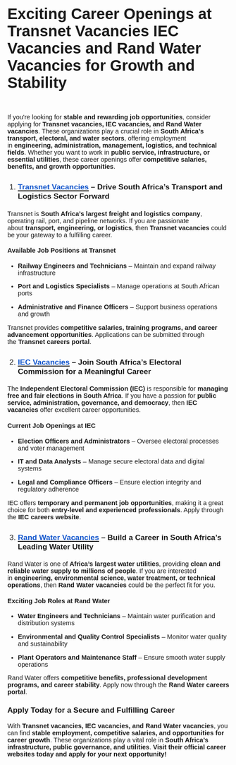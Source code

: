 <H1><span style="font-size:26pt;font-family:Arial,sans-serif;">Exciting Career Openings at Transnet Vacancies IEC Vacancies and Rand Water Vacancies for Growth and Stability</span></H1>
<p><br></p>
<p><span style="font-size:11pt;font-family:Arial,sans-serif;">If you&apos;re looking for&nbsp;</span><strong><span style="font-size:11pt;font-family:Arial,sans-serif;">stable and rewarding job opportunities</span></strong><span style="font-size:11pt;font-family:Arial,sans-serif;">, consider applying for&nbsp;</span><strong><span style="font-size:11pt;font-family:Arial,sans-serif;">Transnet vacancies, IEC vacancies, and Rand Water vacancies</span></strong><span style="font-size:11pt;font-family:Arial,sans-serif;">. These organizations play a crucial role in&nbsp;</span><strong><span style="font-size:11pt;font-family:Arial,sans-serif;">South Africa&rsquo;s transport, electoral, and water sectors</span></strong><span style="font-size:11pt;font-family:Arial,sans-serif;">, offering employment in&nbsp;</span><strong><span style="font-size:11pt;font-family:Arial,sans-serif;">engineering, administration, management, logistics, and technical fields</span></strong><span style="font-size:11pt;font-family:Arial,sans-serif;">. Whether you want to work in&nbsp;</span><strong><span style="font-size:11pt;font-family:Arial,sans-serif;">public service, infrastructure, or essential utilities</span></strong><span style="font-size:11pt;font-family:Arial,sans-serif;">, these career openings offer&nbsp;</span><strong><span style="font-size:11pt;font-family:Arial,sans-serif;">competitive salaries, benefits, and growth opportunities</span></strong><span style="font-size:11pt;font-family:Arial,sans-serif;">.</span></p>
<ol>
    <li style="list-style-type:decimal;font-size:13pt;font-family:Arial,sans-serif;">
        <h3><a href="https://vacanciesrecruitment.co.za/transnet-vacancies-career-job/"><strong><u><span style="color:#1155cc;font-size:13pt;font-family:Arial,sans-serif;">Transnet Vacancies</span></u></strong></a><strong><span style="font-size:13pt;font-family:Arial,sans-serif;">&nbsp;&ndash; Drive South Africa&rsquo;s Transport and Logistics Sector Forward</span></strong></h3>
    </li>
</ol>
<p><span style="font-size:11pt;font-family:Arial,sans-serif;">Transnet is&nbsp;</span><strong><span style="font-size:11pt;font-family:Arial,sans-serif;">South Africa&rsquo;s largest freight and logistics company</span></strong><span style="font-size:11pt;font-family:Arial,sans-serif;">, operating rail, port, and pipeline networks. If you are passionate about&nbsp;</span><strong><span style="font-size:11pt;font-family:Arial,sans-serif;">transport, engineering, or logistics</span></strong><span style="font-size:11pt;font-family:Arial,sans-serif;">, then&nbsp;</span><strong><span style="font-size:11pt;font-family:Arial,sans-serif;">Transnet vacancies</span></strong><span style="font-size:11pt;font-family:Arial,sans-serif;">&nbsp;could be your gateway to a fulfilling career.</span></p>
<h4><strong><span style="font-size:11pt;font-family:Arial,sans-serif;">Available Job Positions at Transnet</span></strong></h4>
<ul>
    <li style="list-style-type:disc;font-size:11pt;font-family:Arial,sans-serif;">
        <p><strong><span style="font-size:11pt;font-family:Arial,sans-serif;">Railway Engineers and Technicians</span></strong><span style="font-size:11pt;font-family:Arial,sans-serif;">&nbsp;&ndash; Maintain and expand railway infrastructure</span></p>
    </li>
    <li style="list-style-type:disc;font-size:11pt;font-family:Arial,sans-serif;">
        <p><strong><span style="font-size:11pt;font-family:Arial,sans-serif;">Port and Logistics Specialists</span></strong><span style="font-size:11pt;font-family:Arial,sans-serif;">&nbsp;&ndash; Manage operations at South African ports</span></p>
    </li>
    <li style="list-style-type:disc;font-size:11pt;font-family:Arial,sans-serif;">
        <p><strong><span style="font-size:11pt;font-family:Arial,sans-serif;">Administrative and Finance Officers</span></strong><span style="font-size:11pt;font-family:Arial,sans-serif;">&nbsp;&ndash; Support business operations and growth</span></p>
    </li>
</ul>
<p><span style="font-size:11pt;font-family:Arial,sans-serif;">Transnet provides&nbsp;</span><strong><span style="font-size:11pt;font-family:Arial,sans-serif;">competitive salaries, training programs, and career advancement opportunities</span></strong><span style="font-size:11pt;font-family:Arial,sans-serif;">. Applications can be submitted through the&nbsp;</span><strong><span style="font-size:11pt;font-family:Arial,sans-serif;">Transnet careers portal</span></strong><span style="font-size:11pt;font-family:Arial,sans-serif;">.</span></p>
<ol start="2">
    <li style="list-style-type:decimal;font-size:13pt;font-family:Arial,sans-serif;">
        <h3><a href="https://vacanciesrecruitment.co.za/iec-vacancies-career-job/"><strong><u><span style="color:#1155cc;font-size:13pt;font-family:Arial,sans-serif;">IEC Vacancies</span></u></strong></a><strong><span style="font-size:13pt;font-family:Arial,sans-serif;">&nbsp;&ndash; Join South Africa&rsquo;s Electoral Commission for a Meaningful Career</span></strong></h3>
    </li>
</ol>
<p><span style="font-size:11pt;font-family:Arial,sans-serif;">The&nbsp;</span><strong><span style="font-size:11pt;font-family:Arial,sans-serif;">Independent Electoral Commission (IEC)</span></strong><span style="font-size:11pt;font-family:Arial,sans-serif;">&nbsp;is responsible for&nbsp;</span><strong><span style="font-size:11pt;font-family:Arial,sans-serif;">managing free and fair elections in South Africa</span></strong><span style="font-size:11pt;font-family:Arial,sans-serif;">. If you have a passion for&nbsp;</span><strong><span style="font-size:11pt;font-family:Arial,sans-serif;">public service, administration, governance, and democracy</span></strong><span style="font-size:11pt;font-family:Arial,sans-serif;">, then&nbsp;</span><strong><span style="font-size:11pt;font-family:Arial,sans-serif;">IEC vacancies</span></strong><span style="font-size:11pt;font-family:Arial,sans-serif;">&nbsp;offer excellent career opportunities.</span></p>
<h4><strong><span style="font-size:11pt;font-family:Arial,sans-serif;">Current Job Openings at IEC</span></strong></h4>
<ul>
    <li style="list-style-type:disc;font-size:11pt;font-family:Arial,sans-serif;">
        <p><strong><span style="font-size:11pt;font-family:Arial,sans-serif;">Election Officers and Administrators</span></strong><span style="font-size:11pt;font-family:Arial,sans-serif;">&nbsp;&ndash; Oversee electoral processes and voter management</span></p>
    </li>
    <li style="list-style-type:disc;font-size:11pt;font-family:Arial,sans-serif;">
        <p><strong><span style="font-size:11pt;font-family:Arial,sans-serif;">IT and Data Analysts</span></strong><span style="font-size:11pt;font-family:Arial,sans-serif;">&nbsp;&ndash; Manage secure electoral data and digital systems</span></p>
    </li>
    <li style="list-style-type:disc;font-size:11pt;font-family:Arial,sans-serif;">
        <p><strong><span style="font-size:11pt;font-family:Arial,sans-serif;">Legal and Compliance Officers</span></strong><span style="font-size:11pt;font-family:Arial,sans-serif;">&nbsp;&ndash; Ensure election integrity and regulatory adherence</span></p>
    </li>
</ul>
<p><span style="font-size:11pt;font-family:Arial,sans-serif;">IEC offers&nbsp;</span><strong><span style="font-size:11pt;font-family:Arial,sans-serif;">temporary and permanent job opportunities</span></strong><span style="font-size:11pt;font-family:Arial,sans-serif;">, making it a great choice for both&nbsp;</span><strong><span style="font-size:11pt;font-family:Arial,sans-serif;">entry-level and experienced professionals</span></strong><span style="font-size:11pt;font-family:Arial,sans-serif;">. Apply through the&nbsp;</span><strong><span style="font-size:11pt;font-family:Arial,sans-serif;">IEC careers website</span></strong><span style="font-size:11pt;font-family:Arial,sans-serif;">.</span></p>
<ol start="3">
    <li style="list-style-type:decimal;font-size:13pt;font-family:Arial,sans-serif;">
        <h3><a href="https://vacanciesrecruitment.co.za/rand-water-vacancies-career-job/"><strong><u><span style="color:#1155cc;font-size:13pt;font-family:Arial,sans-serif;">Rand Water Vacancies</span></u></strong></a><strong><span style="font-size:13pt;font-family:Arial,sans-serif;">&nbsp;&ndash; Build a Career in South Africa&rsquo;s Leading Water Utility</span></strong></h3>
    </li>
</ol>
<p><span style="font-size:11pt;font-family:Arial,sans-serif;">Rand Water is one of&nbsp;</span><strong><span style="font-size:11pt;font-family:Arial,sans-serif;">Africa&rsquo;s largest water utilities</span></strong><span style="font-size:11pt;font-family:Arial,sans-serif;">, providing&nbsp;</span><strong><span style="font-size:11pt;font-family:Arial,sans-serif;">clean and reliable water supply to millions of people</span></strong><span style="font-size:11pt;font-family:Arial,sans-serif;">. If you are interested in&nbsp;</span><strong><span style="font-size:11pt;font-family:Arial,sans-serif;">engineering, environmental science, water treatment, or technical operations</span></strong><span style="font-size:11pt;font-family:Arial,sans-serif;">, then&nbsp;</span><strong><span style="font-size:11pt;font-family:Arial,sans-serif;">Rand Water vacancies</span></strong><span style="font-size:11pt;font-family:Arial,sans-serif;">&nbsp;could be the perfect fit for you.</span></p>
<h4><strong><span style="font-size:11pt;font-family:Arial,sans-serif;">Exciting Job Roles at Rand Water</span></strong></h4>
<ul>
    <li style="list-style-type:disc;font-size:11pt;font-family:Arial,sans-serif;">
        <p><strong><span style="font-size:11pt;font-family:Arial,sans-serif;">Water Engineers and Technicians</span></strong><span style="font-size:11pt;font-family:Arial,sans-serif;">&nbsp;&ndash; Maintain water purification and distribution systems</span></p>
    </li>
    <li style="list-style-type:disc;font-size:11pt;font-family:Arial,sans-serif;">
        <p><strong><span style="font-size:11pt;font-family:Arial,sans-serif;">Environmental and Quality Control Specialists</span></strong><span style="font-size:11pt;font-family:Arial,sans-serif;">&nbsp;&ndash; Monitor water quality and sustainability</span></p>
    </li>
    <li style="list-style-type:disc;font-size:11pt;font-family:Arial,sans-serif;">
        <p><strong><span style="font-size:11pt;font-family:Arial,sans-serif;">Plant Operators and Maintenance Staff</span></strong><span style="font-size:11pt;font-family:Arial,sans-serif;">&nbsp;&ndash; Ensure smooth water supply operations</span></p>
    </li>
</ul>
<p><span style="font-size:11pt;font-family:Arial,sans-serif;">Rand Water offers&nbsp;</span><strong><span style="font-size:11pt;font-family:Arial,sans-serif;">competitive benefits, professional development programs, and career stability</span></strong><span style="font-size:11pt;font-family:Arial,sans-serif;">. Apply now through the&nbsp;</span><strong><span style="font-size:11pt;font-family:Arial,sans-serif;">Rand Water careers portal</span></strong><span style="font-size:11pt;font-family:Arial,sans-serif;">.</span></p>
<h3><strong><span style="font-size:13pt;font-family:Arial,sans-serif;">Apply Today for a Secure and Fulfilling Career</span></strong></h3>
<p><span style="font-size:11pt;font-family:Arial,sans-serif;">With&nbsp;</span><strong><span style="font-size:11pt;font-family:Arial,sans-serif;">Transnet vacancies, IEC vacancies, and Rand Water vacancies</span></strong><span style="font-size:11pt;font-family:Arial,sans-serif;">, you can find&nbsp;</span><strong><span style="font-size:11pt;font-family:Arial,sans-serif;">stable employment, competitive salaries, and opportunities for career growth</span></strong><span style="font-size:11pt;font-family:Arial,sans-serif;">. These organizations play a vital role in&nbsp;</span><strong><span style="font-size:11pt;font-family:Arial,sans-serif;">South Africa&rsquo;s infrastructure, public governance, and utilities</span></strong><span style="font-size:11pt;font-family:Arial,sans-serif;">.&nbsp;</span><strong><span style="font-size:11pt;font-family:Arial,sans-serif;">Visit their official career websites today and apply for your next opportunity!</span></strong></p>
